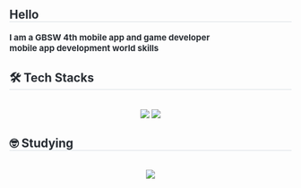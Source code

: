 <div style="text-align: left;"> 
<h2 style="border-bottom: 1px solid #d8dee4; color: #282d33;"> Hello </h2>  
    <div style="font-weight: 700; font-size: 15px; text-align: left; color: #282d33;"> I am a GBSW 4th mobile app and game developer </div>
    <div style="font-weight: 700; font-size: 15px; text-align: left; color: #282d33;"> mobile app development world skills </div>
</div>
<div style="text-align: left;">
<h2 style="border-bottom: 1px solid #d8dee4; color: #282d33;"> 🛠️ Tech Stacks </h2> <br> 
<div  align= "center">
      <img src="https://img.shields.io/badge/Flutter-02569B?style=for-the-badge&logo=Flutter&logoColor=white">
 <img src="https://img.shields.io/badge/Unity-000000?style=for-the-badge&logo=Unity&logoColor=white">
</div>
</div>
<div style="text-align: left;">
<h2 style="border-bottom: 1px solid #d8dee4; color: #282d33;"> 🤓 Studying </h2> <br> 
<div  align= "center">
      <img src="https://img.shields.io/badge/Swift-F05138?style=for-the-badge&logo=Swift&logoColor=white">
</div>
</div>
